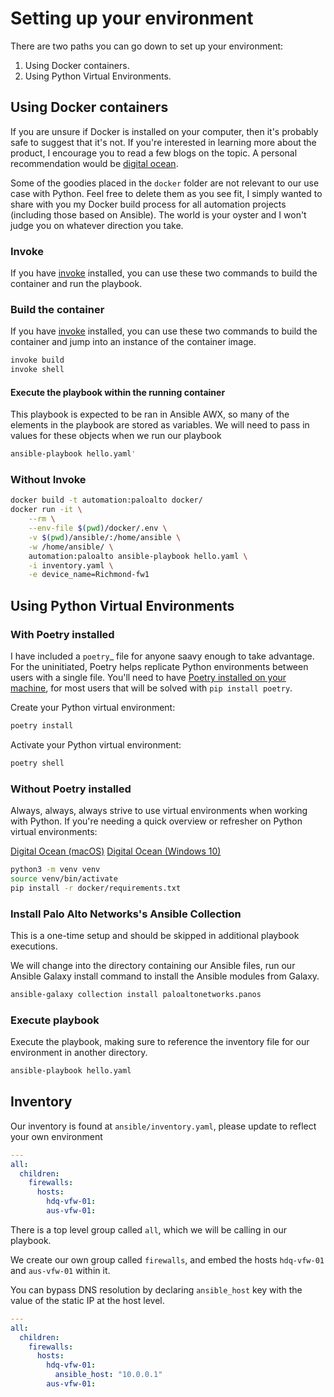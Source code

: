 # Setting up your environment

There are two paths you can go down to set up your environment:

1. Using Docker containers.
2. Using Python Virtual Environments.

## Using Docker containers

If you are unsure if Docker is installed on your computer, then it's probably safe to suggest that it's not. If you're interested in learning more about the product, I encourage you to read a few blogs on the topic. A personal recommendation would be [digital ocean](https://www.digitalocean.com/community/tutorial_collections/how-to-install-and-use-docker).

Some of the goodies placed in the `docker` folder are not relevant to our use case with Python. Feel free to delete them as you see fit, I simply wanted to share with you my Docker build process for all automation projects (including those based on Ansible). The world is your oyster and I won't judge you on whatever direction you take.

### Invoke

If you have [invoke](https://pypi.org/project/invoke/) installed, you can use these two commands to build the container and run the playbook.

### Build the container

If you have [invoke](https://pypi.org/project/invoke/) installed, you can use these two commands to build the container and jump into an instance of the container image.

```bash
invoke build
invoke shell
```

#### Execute the playbook within the running container

This playbook is expected to be ran in Ansible AWX, so many of the elements in the playbook are stored as variables. We will need to pass in values for these objects when we run our playbook

```bash
ansible-playbook hello.yaml'
```

### Without Invoke

```bash
docker build -t automation:paloalto docker/
docker run -it \
    --rm \
    --env-file $(pwd)/docker/.env \
    -v $(pwd)/ansible/:/home/ansible \
    -w /home/ansible/ \
    automation:paloalto ansible-playbook hello.yaml \
    -i inventory.yaml \
    -e device_name=Richmond-fw1
```

## Using Python Virtual Environments

### With Poetry installed

I have included a `poetry`_ file for anyone saavy enough to take advantage. For the uninitiated, Poetry helps replicate Python environments between users with a single file. You'll need to have [Poetry installed on your machine](https://python-poetry.org/docs/), for most users that will be solved with `pip install poetry`.

Create your Python virtual environment:

```bash
poetry install
```

Activate your Python virtual environment:

```bash
poetry shell
```

### Without Poetry installed

Always, always, always strive to use virtual environments when working with Python. If you're needing a quick overview or refresher on Python virtual environments:

[Digital Ocean (macOS)](https://www.digitalocean.com/community/tutorials/how-to-install-python-3-and-set-up-a-local-programming-environment-on-macos)
[Digital Ocean (Windows 10)](https://www.digitalocean.com/community/tutorials/how-to-install-python-3-and-set-up-a-local-programming-environment-on-windows-10)

```bash
python3 -m venv venv
source venv/bin/activate
pip install -r docker/requirements.txt
```

### Install Palo Alto Networks's Ansible Collection

This is a one-time setup and should be skipped in additional playbook executions.

We will change into the directory containing our Ansible files, run our Ansible Galaxy install command to install the Ansible modules from Galaxy.

```bash
ansible-galaxy collection install paloaltonetworks.panos
```

### Execute playbook

Execute the playbook, making sure to reference the inventory file for our environment in another directory.

```bash
ansible-playbook hello.yaml
```

## Inventory

Our inventory is found at `ansible/inventory.yaml`, please update to reflect your own environment

```yaml
---
all:
  children:
    firewalls:
      hosts:
        hdq-vfw-01:
        aus-vfw-01:
```

There is a top level group called `all`, which we will be calling in our playbook.

We create our own group called `firewalls`, and embed the hosts `hdq-vfw-01` and `aus-vfw-01` within it.

You can bypass DNS resolution by declaring `ansible_host` key with the value of the static IP at the host level.

```yaml
---
all:
  children:
    firewalls:
      hosts:
        hdq-vfw-01:
          ansible_host: "10.0.0.1"
        aus-vfw-01:
```

